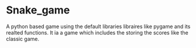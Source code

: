 # Snake_game
A python based game using the default libraries
libraires like pygame and its realted functions.
It ia a game which includes the storing the scores like the classic game.

